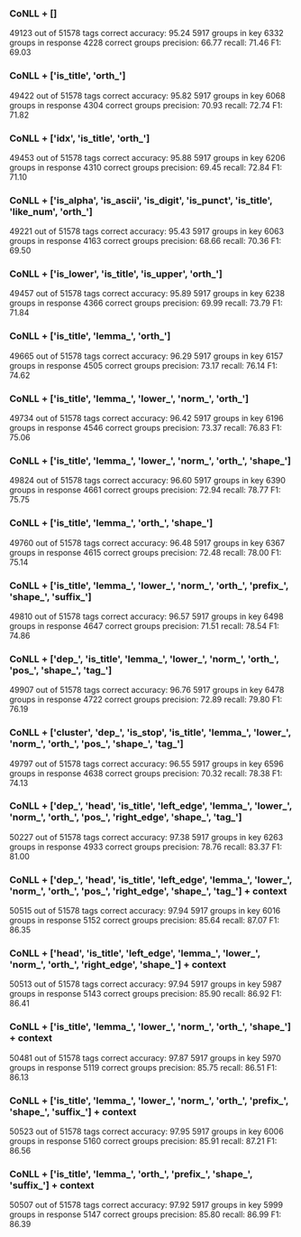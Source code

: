 ### CoNLL + []

49123 out of 51578 tags correct
  accuracy: 95.24
5917 groups in key
6332 groups in response
4228 correct groups
  precision: 66.77
  recall:    71.46
  F1:        69.03

### CoNLL + ['is_title', 'orth_']

49422 out of 51578 tags correct
  accuracy: 95.82
5917 groups in key
6068 groups in response
4304 correct groups
  precision: 70.93
  recall:    72.74
  F1:        71.82

### CoNLL + ['idx', 'is_title', 'orth_']

49453 out of 51578 tags correct
  accuracy: 95.88
5917 groups in key
6206 groups in response
4310 correct groups
  precision: 69.45
  recall:    72.84
  F1:        71.10

### CoNLL + ['is_alpha', 'is_ascii', 'is_digit', 'is_punct', 'is_title', 'like_num', 'orth_']

49221 out of 51578 tags correct
  accuracy: 95.43
5917 groups in key
6063 groups in response
4163 correct groups
  precision: 68.66
  recall:    70.36
  F1:        69.50

### CoNLL + ['is_lower', 'is_title', 'is_upper', 'orth_']

49457 out of 51578 tags correct
  accuracy: 95.89
5917 groups in key
6238 groups in response
4366 correct groups
  precision: 69.99
  recall:    73.79
  F1:        71.84

### CoNLL + ['is_title', 'lemma_', 'orth_']

49665 out of 51578 tags correct
  accuracy: 96.29
5917 groups in key
6157 groups in response
4505 correct groups
  precision: 73.17
  recall:    76.14
  F1:        74.62

### CoNLL + ['is_title', 'lemma_', 'lower_', 'norm_', 'orth_']

49734 out of 51578 tags correct
  accuracy: 96.42
5917 groups in key
6196 groups in response
4546 correct groups
  precision: 73.37
  recall:    76.83
  F1:        75.06

### CoNLL + ['is_title', 'lemma_', 'lower_', 'norm_', 'orth_', 'shape_']

49824 out of 51578 tags correct
  accuracy: 96.60
5917 groups in key
6390 groups in response
4661 correct groups
  precision: 72.94
  recall:    78.77
  F1:        75.75

### CoNLL + ['is_title', 'lemma_', 'orth_', 'shape_']

49760 out of 51578 tags correct
  accuracy: 96.48
5917 groups in key
6367 groups in response
4615 correct groups
  precision: 72.48
  recall:    78.00
  F1:        75.14

### CoNLL + ['is_title', 'lemma_', 'lower_', 'norm_', 'orth_', 'prefix_', 'shape_', 'suffix_']

49810 out of 51578 tags correct
  accuracy: 96.57
5917 groups in key
6498 groups in response
4647 correct groups
  precision: 71.51
  recall:    78.54
  F1:        74.86

### CoNLL + ['dep_', 'is_title', 'lemma_', 'lower_', 'norm_', 'orth_', 'pos_', 'shape_', 'tag_']

49907 out of 51578 tags correct
  accuracy: 96.76
5917 groups in key
6478 groups in response
4722 correct groups
  precision: 72.89
  recall:    79.80
  F1:        76.19

### CoNLL + ['cluster', 'dep_', 'is_stop', 'is_title', 'lemma_', 'lower_', 'norm_', 'orth_', 'pos_', 'shape_', 'tag_']

49797 out of 51578 tags correct
  accuracy: 96.55
5917 groups in key
6596 groups in response
4638 correct groups
  precision: 70.32
  recall:    78.38
  F1:        74.13

### CoNLL + ['dep_', 'head', 'is_title', 'left_edge', 'lemma_', 'lower_', 'norm_', 'orth_', 'pos_', 'right_edge', 'shape_', 'tag_']

50227 out of 51578 tags correct
  accuracy: 97.38
5917 groups in key
6263 groups in response
4933 correct groups
  precision: 78.76
  recall:    83.37
  F1:        81.00

### CoNLL + ['dep_', 'head', 'is_title', 'left_edge', 'lemma_', 'lower_', 'norm_', 'orth_', 'pos_', 'right_edge', 'shape_', 'tag_'] + context

50515 out of 51578 tags correct
  accuracy: 97.94
5917 groups in key
6016 groups in response
5152 correct groups
  precision: 85.64
  recall:    87.07
  F1:        86.35

### CoNLL + ['head', 'is_title', 'left_edge', 'lemma_', 'lower_', 'norm_', 'orth_', 'right_edge', 'shape_'] + context

50513 out of 51578 tags correct
  accuracy: 97.94
5917 groups in key
5987 groups in response
5143 correct groups
  precision: 85.90
  recall:    86.92
  F1:        86.41

### CoNLL + ['is_title', 'lemma_', 'lower_', 'norm_', 'orth_', 'shape_'] + context

50481 out of 51578 tags correct
  accuracy: 97.87
5917 groups in key
5970 groups in response
5119 correct groups
  precision: 85.75
  recall:    86.51
  F1:        86.13

### CoNLL + ['is_title', 'lemma_', 'lower_', 'norm_', 'orth_', 'prefix_', 'shape_', 'suffix_'] + context

50523 out of 51578 tags correct
  accuracy: 97.95
5917 groups in key
6006 groups in response
5160 correct groups
  precision: 85.91
  recall:    87.21
  F1:        86.56

### CoNLL + ['is_title', 'lemma_', 'orth_', 'prefix_', 'shape_', 'suffix_'] + context

50507 out of 51578 tags correct
  accuracy: 97.92
5917 groups in key
5999 groups in response
5147 correct groups
  precision: 85.80
  recall:    86.99
  F1:        86.39
